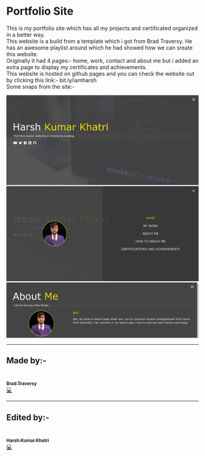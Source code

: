 # Portfolio Site
This is my portfolio site which has all my projects and certificated organized in a better way.
<br>
This website is a build from a template which i got from Brad Traversy. He has an awesome playlist around which he had showed how we can sreate this website.<br>
Originally it had 4 pages:- home, work, contact and about me but i added an extra page to display my certificates and achievements.<br>
This website is hosted on github pages and you can check the website out by clicking this link:- bit.ly/iamharsh
<br>
Some snaps from the site:-
<p>
<img src="screenshots/Screenshot from 2020-08-25 13-55-31.png" >
<img src="screenshots/Screenshot from 2020-08-25 13-55-40.png" >
<img src="screenshots/Screenshot from 2020-08-25 13-55-53.png" >
</p>

___
## Made by:-
<a href="https://github.com/bradtraversy"><img src="https://avatars1.githubusercontent.com/u/5550850?s=400&u=fd608e37006781e0847825dc4045469eb4efbeed&v=4" width="100px;" alt=""/><br /><sub><b>Brad Traversy</b></sub></a><br /><a href="" title="Code">💻</a>
___
## Edited by:-
<a href="bit.ly/iamharsh"><img src="https://avatars1.githubusercontent.com/u/42743629?s=460&u=1f68b5930fca70c68c90e2392798643919a7eeed&v=4" width="100px;" alt=""/><br /><sub><b>Harsh Kumar Khatri</b></sub></a><br /><a href="" title="Code">💻</a>
